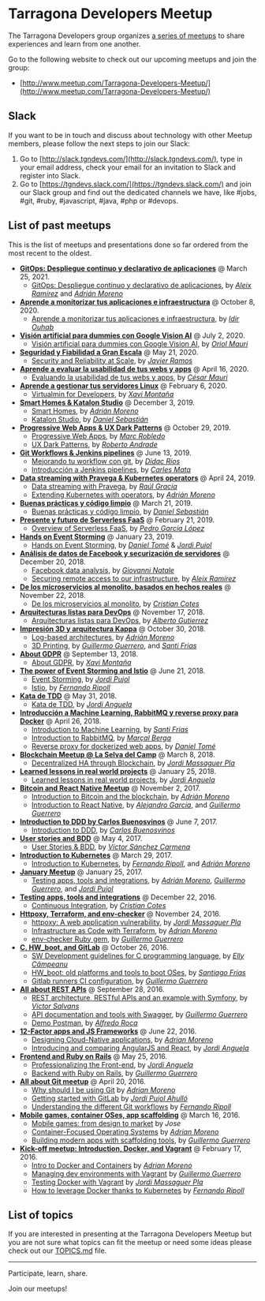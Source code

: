 # Tarragona Developers Meetup

The Tarragona Developers group organizes [a series of meetups](http://www.meetup.com/Tarragona-Developers-Meetup/) to share experiences and learn from one another.

Go to the following website to check out our upcoming meetups and join the group:

- [http://www.meetup.com/Tarragona-Developers-Meetup/](http://www.meetup.com/Tarragona-Developers-Meetup/)

## Slack

If you want to be in touch and discuss about technology with other Meetup members, please follow the next steps to join our Slack:

1. Go to [http://slack.tgndevs.com/](http://slack.tgndevs.com/), type in your email address, check your email for an invitation to Slack and register into Slack.
2. Go to [https://tgndevs.slack.com/](https://tgndevs.slack.com/) and join our Slack group and find out the dedicated channels we have, like #jobs, #git, #ruby, #javascript, #java, #php or #devops.

## List of past meetups

This is the list of meetups and presentations done so far ordered from the most recent to the oldest.

- **[GitOps: Despliegue continuo y declarativo de aplicaciones](https://www.meetup.com/Tarragona-Developers-Meetup/events/276963798/)** @ March 25, 2021.
  - [GitOps: Despliegue continuo y declarativo de aplicaciones](https://www.youtube.com/watch?v=oERbu0wI4gY), by _[Aleix Ramírez](https://www.linkedin.com/in/aleix-ram%C3%ADrez-baena-77b35a70/)_ and _[Adrián Moreno](https://www.linkedin.com/in/adrianmorenomartinez/)_
- **[Aprende a monitorizar tus aplicaciones e infraestructura](https://www.meetup.com/Tarragona-Developers-Meetup/events/273425661/)** @ October 8, 2020.
  - [Aprende a monitorizar tus aplicaciones e infraestructura](https://docs.google.com/presentation/d/1NhPtfYvLb8bskKDZ-GZwxPC_MGQujACg6ucwk6DU7ow/edit#slide=id.g9fff77e220_0_135), by _[Idir Ouhab](https://www.linkedin.com/in/idirouhab/)_
- **[Visión artificial para dummies con Google Vision AI](https://www.meetup.com/Tarragona-Developers-Meetup/events/271306284/)** @ July 2, 2020.
  - [Visión artificial para dummies con Google Vision AI](https://github.com/tgndevs/meetup/raw/gh-pages/slides/google_vision_ai_lpr_demo.pdf), by _[Oriol Mauri](https://www.linkedin.com/in/oriol-mauri-193a648b/)_
- **[Seguridad y Fiabilidad a Gran Escala](https://www.meetup.com/Tarragona-Developers-Meetup/events/270172679/)** @ May 21, 2020.
  - [Security and Reliability at Scale](https://docs.google.com/presentation/d/1aB_WZXFgOsmDrEkjItTvLmcKRLvI0-E6cSnr4SgXBOQ/edit#slide=id.gc6f73a04f_0_0), by _[Javier Ramos](https://www.linkedin.com/in/jramosf/)_
- **[Aprende a evaluar la usabilidad de tus webs y apps](https://www.meetup.com/Tarragona-Developers-Meetup/events/269887014/)** @ April 16, 2020.
  - [Evaluando la usabilidad de tus webs y apps](https://cesarmauri.com/es/aprende-a-evaluar-la-usabilidad-de-tus-webs-y-apps/), by _[César Mauri](https://cesarmauri.com)_
- **[Aprende a gestionar tus servidores Linux](https://www.meetup.com/Tarragona-Developers-Meetup/events/268107587/)** @ February 6, 2020.
  - [Virtualmin for Developers](https://github.com/tgndevs/meetup/raw/gh-pages/slides/virtualmin_for_developers.pdf), by _[Xavi Montaña](https://twitter.com/fxmontana)_
- **[Smart Homes & Katalon Studio](https://www.meetup.com/Tarragona-Developers-Meetup/events/266557369//)** @ December 3, 2019.
  - [Smart Homes](https://github.com/adrianmo/slides/raw/gh-pages/smart-homes/smart_homes.pdf), by _[Adrián Moreno](https://github.com/adrianmo)_
  - [Katalon Studio](#), by _[Daniel Sebastián](https://www.linkedin.com/in/danielesebastian/)_
- **[Progressive Web Apps & UX Dark Patterns](https://www.meetup.com/Tarragona-Developers-Meetup/events/265657835/)** @ October 29, 2019.
  - [Progressive Web Apps](https://github.com/tgndevs/meetup/raw/gh-pages/slides/PWA.pdf), by _[Marc Robledo](https://github.com/marcrobledo)_
  - [UX Dark Patterns](https://github.com/tgndevs/meetup/raw/gh-pages/slides/DarkPatterns.pdf), by _[Roberto Andrade](https://www.linkedin.com/in/robertoandradeperez/)_
- **[Git Workflows & Jenkins pipelines](https://www.meetup.com/Tarragona-Developers-Meetup/events/261826064/)** @ June 13, 2019.
  - [Mejorando tu workflow con git](#), by _[Dídac Ríos](https://github.com/didacrios)_
  - [Introducción a Jenkins pipelines](#), by _[Carles Mata](https://github.com/cmmata)_
- **[Data streaming with Pravega & Kubernetes operators](https://www.meetup.com/Tarragona-Developers-Meetup/events/260272030/)** @ April 24, 2019.
  - [Data streaming with Pravega](#), by _[Raúl Gracia](https://www.linkedin.com/in/raulgraciatinedo/)_
  - [Extending Kubernetes with operators](https://adrianmo.github.io/slides/k8s-operators/#/), by _[Adrián Moreno](https://github.com/adrianmo)_
- **[Buenas prácticas y código limpio](https://www.meetup.com/Tarragona-Developers-Meetup/events/259416765/)** @ March 21, 2019.
  - [Buenas prácticas y código limpio](#), by _[Daniel Sebastián](https://www.linkedin.com/in/danielesebastian/)_
- **[Presente y futuro de Serverless FaaS](https://www.meetup.com/Tarragona-Developers-Meetup/events/257895762/)** @ February 21, 2019.
  - [Overview of Serverless FaaS](https://github.com/tgndevs/meetup/raw/gh-pages/slides/faas_overview_pedro.pdf), by _[Pedro García López](http://pedrogarcialopez.es/)_
- **[Hands on Event Storming](https://www.meetup.com/Tarragona-Developers-Meetup/events/257666172/)** @ January 23, 2019.
  - [Hands on Event Storming](#), by _[Daniel Tomé](https://github.com/danitome24)_ & _[Jordi Pujol](https://github.com/jpahullo)_
- **[Análisis de datos de Facebook y securización de servidores](https://www.meetup.com/Tarragona-Developers-Meetup/events/256645845/)** @ December 20, 2018.
  - [Facebook data analysis](#), by _[Giovanni Natale](https://www.linkedin.com/in/giovanni-natale-11394737/)_
  - [Securing remote access to our infrastructure](https://github.com/tgndevs/meetup/raw/gh-pages/slides/securing_remote_access.pdf), by _[Aleix Ramírez](https://www.linkedin.com/in/aleix-ram%C3%ADrez-baena-77b35a70/)_
- **[De los microservicios al monolito, basados en hechos reales](https://www.meetup.com/Tarragona-Developers-Meetup/events/254447535/)** @ November 22, 2018.
  - [De los microservicios al monolito](https://www.slideshare.net/RaY4cK/de-los-microservicios-al-monolito), by _[Cristian Cotes](https://github.com/Cotes)_
- **[Arquitecturas listas para DevOps](https://www.meetup.com/Tarragona-Developers-Meetup/events/256152957/)** @ November 17, 2018.
  - [Arquitecturas listas para DevOps](#), by _[Alberto Gutierrez](https://twitter.com/Guti_Mac)_
- **[Impresión 3D y arquitectura Kappa](https://www.meetup.com/Tarragona-Developers-Meetup/events/254381359/)** @ October 30, 2018.
  - [Log-based architectures](http://adrianmo.github.io/slides/log-architecture/), by _[Adrián Moreno](https://github.com/adrianmo)_
  - [3D Printing](https://docs.google.com/presentation/d/1XRucOycIgje1C5qwBrlGg_-7wBpEko6I9vkgBPxRSxQ/edit?usp=sharing), by _[Guillermo Guerrero](https://github.com/ryanfox1985)_, and _[Santi Frias](https://github.com/sfrias)_
- **[About GDPR](https://www.meetup.com/Tarragona-Developers-Meetup/events/254381124/)** @ September 13, 2018.
  - [About GDPR](https://es.slideshare.net/extern2000/about-gdpr-sobre-rgpd), by _[Xavi Montaña](https://twitter.com/fxmontana)_
- **[The power of Event Storming and Istio](https://www.meetup.com/Tarragona-Developers-Meetup/events/251019288/)** @ June 21, 2018.
  - [Event Storming](http://jpahullo.github.io/slides/eventstorming/), by _[Jordi Pujol](https://github.com/jpahullo)_
  - [Istio](#), by _[Fernando Ripoll](https://github.com/pipo02mix)_
- **[Kata de TDD](https://www.meetup.com/Tarragona-Developers-Meetup/events/249638584/)** @ May 31, 2018.
  - [Kata de TDD](https://www.slideshare.net/codiumteam/kata-de-tdd-by-jordi-anguela), by _[Jordi Anguela](https://github.com/jordianguela)_
- **[Introducción a Machine Learning, RabbitMQ y reverse proxy para Docker](https://www.meetup.com/Tarragona-Developers-Meetup/events/249638089/)** @ April 26, 2018.
  - [Introduction to Machine Learning](https://github.com/tgndevs/meetup/raw/gh-pages/slides/101_ML.pdf), by _[Santi Frias](https://github.com/sfrias)_
  - [Introduction to RabbitMQ](https://www.slideshare.net/MaralBerga/rabbitmq-tgndevs-meetup), by _[Marçal Berga](https://github.com/merciberga)_
  - [Reverse proxy for dockerized web apps](https://danitome24.github.io/meetup-nginx-reverseproxy/), by _[Daniel Tomé](https://github.com/danitome24)_
- **[Blockchain Meetup @ La Selva del Camp](https://www.meetup.com/Tarragona-Developers-Meetup/events/248102364/)** @ March 8, 2018.
  - [Decentralized HA through Blockchain](http://jordimassaguerpla.blogspot.com.es/2017/11/decentralized-ha.html), by _[Jordi Massaguer Pla](https://github.com/jordimassaguerpla)_
- **[Learned lessons in real world projects](https://www.meetup.com/Tarragona-Developers-Meetup/events/245637980/)** @ January 25, 2018.
  - [Learned lessons in real world projects](https://www.slideshare.net/codiumteam/learned-lessons-in-real-world-projects-by-jordi-anguela), by _[Jordi Anguela](https://github.com/jordianguela)_
- **[Bitcoin and React Native Meetup](https://www.meetup.com/Tarragona-Developers-Meetup/events/243770491/)** @ November 2, 2017.
  - [Introduction to Bitcoin and the blockchain](https://docs.google.com/presentation/d/e/2PACX-1vTCi-Vr5oPoCVv5CFZucIcYdjVtf5BgGP0Fq0yGanszgXRJpqJz0EGG0q7v53Y3jC5MMbjTKSMJurNF/pub), by _[Adrián Moreno](https://github.com/adrianmo)_
  - [Introduction to React Native](http://ryanfox1985.github.io/slides/reactnative101), by _[Alejandro Garcia](https://github.com/agrcrobles)_, and _[Guillermo Guerrero](https://github.com/ryanfox1985)_
- **[Introduction to DDD by Carlos Buenosvinos](https://www.meetup.com/Tarragona-Developers-Meetup/events/240393876/)** @ June 7, 2017.
  - [Introduction to DDD](https://www.youtube.com/watch?v=dDofYAOkpts), by _[Carlos Buenosvinos](https://twitter.com/buenosvinos)_
- **[User stories and BDD](https://www.meetup.com/Tarragona-Developers-Meetup/events/239405885/)** @ May 4, 2017.
  - [User Stories & BDD](https://docs.google.com/presentation/d/1PX05cpO2-V9hq9iWD9dNVYmj4Nydol3NMY0L8Q65bb8/pub), by _[Víctor Sánchez Carmena](https://twitter.com/vscarmena)_
- **[Introduction to Kubernetes](https://www.meetup.com/Tarragona-Developers-Meetup/events/238379684/)** @ March 29, 2017.
  - [Introduction to Kubernetes](http://adrianmo.github.io/slides/k8s-tgndevs), by _[Fernando Ripoll](https://github.com/pipo02mix)_, and _[Adrián Moreno](https://github.com/adrianmo)_
- **[January Meetup](https://www.meetup.com/Tarragona-Developers-Meetup/events/236985818/)** @ January 25, 2017.
  - [Testing apps, tools and integrations](https://tgndevs.github.io/superlists), by _[Adrián Moreno](https://github.com/adrianmo)_, _[Guillermo Guerrero](https://github.com/ryanfox1985)_, and _[Jordi Pujol](https://github.com/jpahullo)_
- **[Testing apps, tools and integrations](https://www.meetup.com/Tarragona-Developers-Meetup/events/236086896/)** @ December 22, 2016.
  - [Continuous Integration](https://github.com/tgndevs/meetup/raw/gh-pages/slides/ContinuousIntegration.pdf), by _[Cristian Cotes](https://github.com/Cotes)_
- **[Httpoxy, Terraform, and env-checker](https://www.meetup.com/Tarragona-Developers-Meetup/events/235569973/)** @ November 24, 2016.
  - [httpoxy: A web application vulnerability](https://drive.google.com/open?id=0B7IDcViGrJDOOTIwbmo4LXVVTkk), by _[Jordi Massaguer Pla](https://github.com/jordimassaguerpla)_
  - [Infrastructure as Code with Terraform](http://adrianmo.github.io/slides/terraform-tgndevs), by _[Adrian Moreno](https://github.com/adrianmo)_
  - [env-checker Ruby gem](https://github.com/ryanfox1985/env-checker), by _[Guillermo Guerrero](https://github.com/ryanfox1985)_
- **[C, HW_boot, and GitLab](https://www.meetup.com/Tarragona-Developers-Meetup/events/235065517/)** @ October 26, 2016.
  - [SW Development guidelines for C programming language](https://docs.google.com/presentation/d/1-VkEndrzHIdQS_jZlHRUjGnsINS5-rQRqZQYizglpAE/edit#slide=id.p3), by _[Elly Câmpeanu](https://www.linkedin.com/in/ellycampeanu)_
  - [HW_boot: old platforms and tools to boot OSes](http://sfrias.github.io/slides), by _[Santiago Frias](http://sfrias.github.io/slides)_
  - [Gitlab runners CI configuration](#), by _[Guillermo Guerrero](https://github.com/ryanfox1985)_
- **[All about REST APIs](http://www.meetup.com/Tarragona-Developers-Meetup/events/231684469/)** @ September 28, 2016.
  - [REST architecture, RESTful APIs and an example with Symfony](https://vsalvans.github.io/restapis), by _[Victor Salvans](https://github.com/vsalvans)_
  - [API documentation and tools with Swagger](http://ryanfox1985.github.io/slides/api_docs_tools), by _[Guillermo Guerrero](https://github.com/ryanfox1985)_
  - [Demo Postman](https://www.getpostman.com), by _[Alfredo Roca](https://github.com/AlfredoRoca)_
- **[12-Factor apps and JS Frameworks](http://www.meetup.com/Tarragona-Developers-Meetup/events/231684469/)** @ June 22, 2016.
  - [Designing Cloud-Native applications](http://adrianmo.github.io/slides/12factor), by _[Adrian Moreno](https://github.com/adrianmo)_
  - [Introducing and comparing AngularJS and React](http://www.slideshare.net/JordiAnguela/professionalizing-the-frontend), by _[Jordi Anguela](https://github.com/jordianguela)_
- **[Frontend and Ruby on Rails](http://www.meetup.com/Tarragona-Developers-Meetup/events/230835954/)** @ May 25, 2016.
  - [Professionalizing the Front-end](http://www.slideshare.net/JordiAnguela/professionalizing-the-frontend), by _[Jordi Anguela](https://github.com/jordianguela)_
  - [Backend with Ruby on Rails](http://ryanfox1985.github.io/slides/rails101/), by _[Guillermo Guerrero](https://github.com/ryanfox1985)_
- **[All about Git meetup](http://www.meetup.com/Tarragona-Developers-Meetup/events/229781981/)** @ April 20, 2016.
  - [Why should I be using Git](http://adrianmo.github.io/slides/whygit/) by _[Adrian Moreno](https://github.com/adrianmo)_
  - [Getting started with GitLab](http://jpahullo.github.io/slides/gitlab/) by _[Jordi Pujol Ahulló](https://github.com/jpahullo)_
  - [Understanding the different Git workflows](http://pipo02mix.github.io/slides/git-workflows.html) by _[Fernando Ripoll](https://github.com/pipo02mix)_
- **[Mobile games, container OSes, app scaffolding](http://www.meetup.com/Tarragona-Developers-Meetup/events/228972741/)** @ March 16, 2016.
  - [Mobile games: from design to market](http://juegosmovil.blogspot.es/) by _Jose_
  - [Container-Focused Operating Systems](http://adrianmo.github.io/slides/containeros/) by _[Adrian Moreno](https://github.com/adrianmo)_
  - [Building modern apps with scaffolding tools](http://ryanfox1985.github.io/slides/scaffolding_modern_apps/), by _[Guillermo Guerrero](https://github.com/ryanfox1985)_
- **[Kick-off meetup: Introduction, Docker, and Vagrant](http://www.meetup.com/Tarragona-Developers-Meetup/events/228350522/)** @ February 17, 2016.
  - [Intro to Docker and Containers](http://adrianmo.github.io/slides/docker101/) by _[Adrian Moreno](https://github.com/adrianmo)_
  - [Managing dev environments with Vagrant](http://ryanfox1985.github.io/slides/vagrant101/) by _[Guillermo Guerrero](https://github.com/ryanfox1985)_
  - [Testing Docker with Vagrant](https://drive.google.com/file/d/0B7IDcViGrJDOZ0VtUDlwYjNYaDg/view) by _[Jordi Massaguer Pla](https://github.com/jordimassaguerpla)_
  - [How to leverage Docker thanks to Kubernetes](https://docs.google.com/presentation/d/1MuWJUB_bMxU6WspA1zggNE0QP-03uVI-vqbdDS25kIs/pub?start=true&loop=false&delayms=60000) by _[Fernando Ripoll](https://github.com/pipo02mix)_

## List of topics

If you are interested in presenting at the Tarragona Developers Meetup but you are not sure what topics can fit the meetup or need some ideas please check out our [TOPICS.md](TOPICS.md) file.

---

Participate, learn, share.

Join our meetups!
